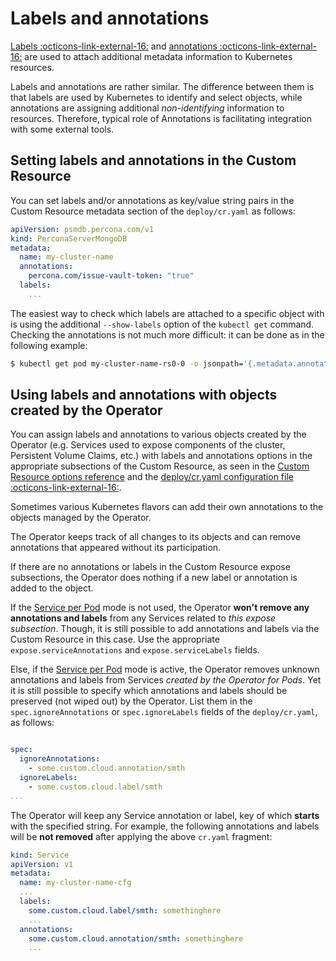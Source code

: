 # Labels and annotations

[Labels  :octicons-link-external-16:](https://kubernetes.io/docs/concepts/overview/working-with-objects/labels/)
and [annotations  :octicons-link-external-16:](https://kubernetes.io/docs/concepts/overview/working-with-objects/annotations/)
are used to attach additional metadata information to Kubernetes resources.

Labels and annotations are rather similar. The difference between them is that
labels are used by Kubernetes to identify and select objects, while annotations
are assigning additional *non-identifying* information to resources.
Therefore, typical role of Annotations is facilitating integration with some
external tools.

## Setting labels and annotations in the Custom Resource

You can set labels and/or annotations as key/value string pairs in the Custom
Resource metadata section of the `deploy/cr.yaml` as follows:

```yaml
apiVersion: psmdb.percona.com/v1
kind: PerconaServerMongoDB
metadata:
  name: my-cluster-name
  annotations:
    percona.com/issue-vault-token: "true"
  labels:
    ...
```

The easiest way to check which labels are attached to a specific object with is
using the additional `--show-labels` option of the `kubectl get` command.
Checking the annotations is not much more difficult: it can be done as in the
following example:

``` {.bash data-prompt="$" }
$ kubectl get pod my-cluster-name-rs0-0 -o jsonpath='{.metadata.annotations}'
```

## <a name="annotations-ignore"></a>Using labels and annotations with objects created by the Operator

You can assign labels and annotations to various objects created by the Operator
(e.g. Services used to expose components of the cluster, Persistent Volume
Claims, etc.) with labels and annotations options in the appropriate subsections
of the Custom Resource, as seen in the [Custom Resource options reference](operator.md)
and the [deploy/cr.yaml configuration file  :octicons-link-external-16:](https://github.com/percona/percona-server-mongodb-operator/blob/main/deploy/cr.yaml).

Sometimes various Kubernetes flavors can add their own annotations to the
objects managed by the Operator.

The Operator keeps track of all changes to its objects and can remove
annotations that appeared without its participation.

If there are no annotations or labels in the Custom Resource expose subsections,
the Operator does nothing if a new label or annotation is added to the object.

If the [Service per Pod](expose.md#service-per-pod) mode is not used, the
Operator **won't remove any annotations and labels** from any Services related
to *this expose subsection*. Though, it is still possible to add annotations and
labels via the Custom Resource in this case. Use the appropriate
`expose.serviceAnnotations` and `expose.serviceLabels` fields.

Else, if the [Service per Pod](expose.md#service-per-pod) mode is active, the
Operator removes unknown annotations and labels from Services
*created by the Operator for Pods*. Yet it is still possible to specify which
annotations and labels should be preserved (not wiped out) by the Operator. List
them in the `spec.ignoreAnnotations` or `spec.ignoreLabels` fields of the
`deploy/cr.yaml`, as follows:

```yaml

spec:
  ignoreAnnotations:
    - some.custom.cloud.annotation/smth
  ignoreLabels:
    - some.custom.cloud.label/smth
...
```

The Operator will keep any Service annotation or label, key of which
**starts** with the specified string. For example, the following annotations and
labels will be **not removed** after applying the above `cr.yaml` fragment:

```yaml
kind: Service
apiVersion: v1
metadata:
  name: my-cluster-name-cfg
  ...
  labels:
    some.custom.cloud.label/smth: somethinghere
    ...
  annotations:
    some.custom.cloud.annotation/smth: somethinghere
    ...
```

